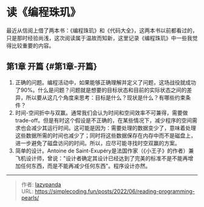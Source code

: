 # 读《编程珠玑》


最近从信阅上借了两本书：《编程珠玑》和《代码大全》，这两本书以前都看过的，只是那时经验尚浅，这次阅读属于温故而知新，这里记录《编程珠玑》中一些我觉得比较重要的内容。


## 第1章 开篇 {#第1章-开篇}

1.  正确的问题。编程活动中，如果能够正确理解并定义了问题，这场战役就成功了90%。什么是问题？问题就是想要的目标状态和目前的实际状态之间的差异，所以要从这几个角度来思考：目标是什么？现状是什么？有哪些约束条件？
2.  时间-空间折中与双赢。通常我们会认为时间和空间效率不可兼得，需要做trade-off。但是有时这个假设是不正确的，在某些情况下，减少程序的空间需求也会减少其运行时间。这可能是因为：需要处理的数据变少了，意味着处理这些数据所需的时间也减少了；同时将这些数据保存在内存中而不是磁盘上，进一步避免了磁盘访问的时间。所以，应尽可能寻找时空双赢的方案。
3.  简单的设计。Antoine de Saint-Exupéry是法国作家（《小王子》的作者）兼飞机设计师，曾说："设计者确定其设计已经达到了完美的标准不是不能再增加任何东西，而是不能再减少任何东西"。程序设计亦然。


---

> 作者: [lazypanda](https://github.com/wanghuibin0)  
> URL: https://simplecoding.fun/posts/2022/06/reading-programming-pearls/  

